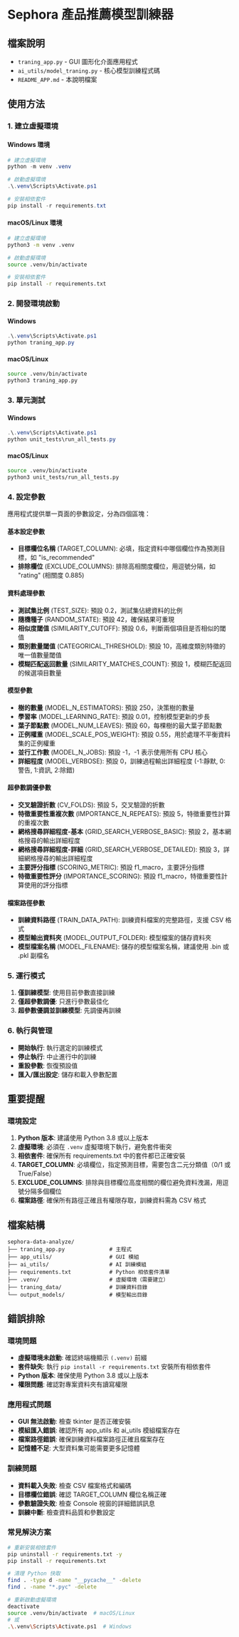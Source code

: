 # Sephora 產品推薦模型訓練器

## 檔案說明

- `traning_app.py` - GUI 圖形化介面應用程式
- `ai_utils/model_traning.py` - 核心模型訓練程式碼
- `README_APP.md` - 本說明檔案

## 使用方法

### 1. 建立虛擬環境

#### Windows 環境

```powershell
# 建立虛擬環境
python -m venv .venv

# 啟動虛擬環境
.\.venv\Scripts\Activate.ps1

# 安裝相依套件
pip install -r requirements.txt
```

#### macOS/Linux 環境

```bash
# 建立虛擬環境
python3 -m venv .venv

# 啟動虛擬環境
source .venv/bin/activate

# 安裝相依套件
pip install -r requirements.txt
```

### 2. 開發環境啟動

#### Windows

```powershell
.\.venv\Scripts\Activate.ps1
python traning_app.py
```

#### macOS/Linux

```bash
source .venv/bin/activate
python3 traning_app.py
```

### 3. 單元測試

#### Windows

```powershell
.\.venv\Scripts\Activate.ps1
python unit_tests\run_all_tests.py
```

#### macOS/Linux

```bash
source .venv/bin/activate
python3 unit_tests/run_all_tests.py
```

### 4. 設定參數

應用程式提供單一頁面的參數設定，分為四個區塊：

#### 基本設定參數

- **目標欄位名稱** (TARGET_COLUMN): 必填，指定資料中哪個欄位作為預測目標，如 "is_recommended"
- **排除欄位** (EXCLUDE_COLUMNS): 排除高相關度欄位，用逗號分隔，如 "rating" (相關度 0.885)

#### 資料處理參數

- **測試集比例** (TEST_SIZE): 預設 0.2，測試集佔總資料的比例
- **隨機種子** (RANDOM_STATE): 預設 42，確保結果可重現
- **相似度閾值** (SIMILARITY_CUTOFF): 預設 0.6，判斷兩個項目是否相似的閾值
- **類別數量閾值** (CATEGORICAL_THRESHOLD): 預設 10，高維度類別特徵的唯一值數量閾值
- **模糊匹配返回數量** (SIMILARITY_MATCHES_COUNT): 預設 1，模糊匹配返回的候選項目數量

#### 模型參數

- **樹的數量** (MODEL_N_ESTIMATORS): 預設 250，決策樹的數量
- **學習率** (MODEL_LEARNING_RATE): 預設 0.01，控制模型更新的步長
- **葉子節點數** (MODEL_NUM_LEAVES): 預設 60，每棵樹的最大葉子節點數
- **正例權重** (MODEL_SCALE_POS_WEIGHT): 預設 0.55，用於處理不平衡資料集的正例權重
- **並行工作數** (MODEL_N_JOBS): 預設 -1，-1 表示使用所有 CPU 核心
- **詳細程度** (MODEL_VERBOSE): 預設 0，訓練過程輸出詳細程度 (-1:靜默, 0:警告, 1:資訊, 2:除錯)

#### 超參數調優參數

- **交叉驗證折數** (CV_FOLDS): 預設 5，交叉驗證的折數
- **特徵重要性重複次數** (IMPORTANCE_N_REPEATS): 預設 5，特徵重要性計算的重複次數
- **網格搜尋詳細程度-基本** (GRID_SEARCH_VERBOSE_BASIC): 預設 2，基本網格搜尋的輸出詳細程度
- **網格搜尋詳細程度-詳細** (GRID_SEARCH_VERBOSE_DETAILED): 預設 3，詳細網格搜尋的輸出詳細程度
- **主要評分指標** (SCORING_METRIC): 預設 f1_macro，主要評分指標
- **特徵重要性評分** (IMPORTANCE_SCORING): 預設 f1_macro，特徵重要性計算使用的評分指標

#### 檔案路徑參數

- **訓練資料路徑** (TRAIN_DATA_PATH): 訓練資料檔案的完整路徑，支援 CSV 格式
- **模型輸出資料夾** (MODEL_OUTPUT_FOLDER): 模型檔案的儲存資料夾
- **模型檔案名稱** (MODEL_FILENAME): 儲存的模型檔案名稱，建議使用 .bin 或 .pkl 副檔名

### 5. 運行模式

1. **僅訓練模型**: 使用目前參數直接訓練
2. **僅超參數調優**: 只進行參數最佳化
3. **超參數優調並訓練模型**: 先調優再訓練

### 6. 執行與管理

- **開始執行**: 執行選定的訓練模式
- **停止執行**: 中止進行中的訓練
- **重設參數**: 恢復預設值
- **匯入/匯出設定**: 儲存和載入參數配置

## 重要提醒

### 環境設定

1. **Python 版本**: 建議使用 Python 3.8 或以上版本
2. **虛擬環境**: 必須在 `.venv` 虛擬環境下執行，避免套件衝突
3. **相依套件**: 確保所有 requirements.txt 中的套件都已正確安裝
4. **TARGET_COLUMN**: 必填欄位，指定預測目標，需要包含二元分類值（0/1 或 True/False）
5. **EXCLUDE_COLUMNS**: 排除與目標欄位高度相關的欄位避免資料洩漏，用逗號分隔多個欄位
6. **檔案路徑**: 確保所有路徑正確且有權限存取，訓練資料需為 CSV 格式

## 檔案結構

```
sephora-data-analyze/
├── traning_app.py              # 主程式
├── app_utils/                  # GUI 模組
├── ai_utils/                   # AI 訓練模組
├── requirements.txt            # Python 相依套件清單
├── .venv/                      # 虛擬環境（需要建立）
├── traning_data/               # 訓練資料目錄
└── output_models/              # 模型輸出目錄
```

## 錯誤排除

### 環境問題

- **虛擬環境未啟動**: 確認終端機顯示 `(.venv)` 前綴
- **套件缺失**: 執行 `pip install -r requirements.txt` 安裝所有相依套件
- **Python 版本**: 確保使用 Python 3.8 或以上版本
- **權限問題**: 確認對專案資料夾有讀寫權限

### 應用程式問題

- **GUI 無法啟動**: 檢查 tkinter 是否正確安裝
- **模組匯入錯誤**: 確認所有 app_utils 和 ai_utils 模組檔案存在
- **檔案路徑錯誤**: 確保訓練資料檔案路徑正確且檔案存在
- **記憶體不足**: 大型資料集可能需要更多記憶體

### 訓練問題

- **資料載入失敗**: 檢查 CSV 檔案格式和編碼
- **目標欄位錯誤**: 確認 TARGET_COLUMN 欄位名稱正確
- **參數驗證失敗**: 檢查 Console 視窗的詳細錯誤訊息
- **訓練中斷**: 檢查資料品質和參數設定

### 常見解決方案

```bash
# 重新安裝相依套件
pip uninstall -r requirements.txt -y
pip install -r requirements.txt

# 清理 Python 快取
find . -type d -name "__pycache__" -delete
find . -name "*.pyc" -delete

# 重新啟動虛擬環境
deactivate
source .venv/bin/activate  # macOS/Linux
# 或
.\.venv\Scripts\Activate.ps1  # Windows
```
